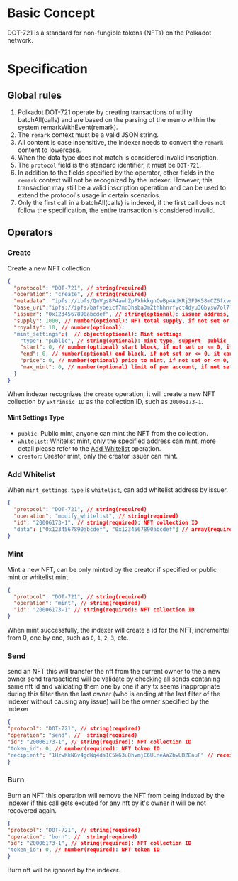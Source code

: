 # Basic Concept

DOT-721 is a standard for non-fungible tokens (NFTs) on the Polkadot network. 

# Specification

## Global rules

1. Polkadot DOT-721 operate by creating transactions of utility batchAll(calls) and are based on the parsing of the memo within the system remarkWithEvent(remark).
2. The `remark` context must be a valid JSON string.
3. All content is case insensitive, the indexer needs to convert the `remark` content to lowercase.
4. When the data type does not match is considered invalid inscription.
5. The `protocol` field is the standard identifier, it must be `DOT-721`.
6. In addition to the fields specified by the operator, other fields in the `remark` context will not be recognized by the indexer. However, this transaction may still be a valid inscription operation and can be used to extend the protocol's usage in certain scenarios.
7. Only the first call in a batchAll(calls) is indexed, if the first call does not follow the specification, the entire transaction is considered invalid.

## Operators

### Create

Create a new NFT collection.

```json
{
  "protocol": "DOT-721", // string(required)
  "operation": "create", // string(required)
  "metadata": "ipfs://ipfs/QmVgs8P4awhZpFXhkkgnCwBp4AdKRj3F9K58mCZ6fxvn3j", // string(required): metadata URI, JSON text, it can be IPFS URI or HTTP(s) URL collection logo profile
  "base_uri":"ipfs://ipfs/bafybeicf7md3hsba3m2thhhnrfyct4dyu36bysw7ol7lw5agopf5vbxeqe", // string(required): base uri for the nft content, it can be IPFS URI or HTTP(s) URL, it will be used to generate the nft uri such as `base_uri/nft_id.json`
  "issuer": "0x1234567890abcdef", // string(optional): issuer address, if not set, it is the same as the sender, the account format need follow the SS58 format standard and use the address prefix(0) of the Polkadot network
  "supply": 1000, // number(optional): NFT total supply, if not set or <= 0, it can be minted without limit
  "royalty": 10, // number(optional): 
  "mint_settings":{  // object(optional): Mint settings
    "type": "public", // string(optional): mint type, support  public | whitelist | creator, default is public
    "start": 0, // number(optional) start block, if not set or <= 0, it can be minted immediately
    "end": 0, // number(optional) end block, if not set or <= 0, it can be minted forever
    "price": 0, // number(optional) price to mint, if not set or <= 0, it can be minted for free
    "max_mint": 0, // number(optional) limit of per account, if not set or <= 0, it can be minted without limit
  }
}
```

When indexer recognizes the `create` operation, it will create a new NFT collection by `Extrinsic ID` as the collection ID, such as `20006173-1`.

#### Mint Settings Type

- `public`: Public mint, anyone can mint the NFT from the collection.
- `whitelist`: Whitelist mint, only the specified address can mint, more detail please refer to the [Add Whitelist](#add-whitelist) operation.
- `creator`: Creator mint, only the creator issuer can mint.


### Add Whitelist

When `mint_settings.type` is `whitelist`, can add whitelist address by issuer.

```json
{
  "protocol": "DOT-721", // string(required)
  "operation": "modify_whitelist", // string(required)
  "id": "20006173-1", // string(required): NFT collection ID
  "data": ["0x1234567890abcdef", "0x1234567890abcdef"] // array(required): whitelist address
}
```

### Mint

Mint a new NFT, can be only minted by the creator if specified or public mint or whitelist mint.

```json
{
  "protocol": "DOT-721", // string(required)
  "operation": "mint", // string(required)
  "id": "20006173-1" // string(required): NFT collection ID
}
```

When mint successfully, the indexer will create a id for the NFT, incremental from 0, one by one, such as `0`, `1`, `2`, `3`, etc.

### Send

send an NFT this will transfer the nft from the current owner to the a new owner send transactions will be validate by checking all sends contaning same nft id and validating them one by one if any tx seems inappropriate during this filter then the last owner (who is ending at the last filter of the indexer without causing any issue) will be the owner specified by the indexer

``` JSON
{
"protocol": "DOT-721", // string(required)
"operation": "send", //  string(required)
"id": "20006173-1", // string(required): NFT collection ID
"token_id": 0, // number(required): NFT token ID
"recipient": "1HzwKkNGv4gdWq4ds1C5k63u8hvmjC6ULneAaZbwUBZEauF" // receiver address must be chain specified if you send to a wrong address who doesn't have existential balance or a wrong address then nft will be burned for ever or transaction will fail or may be recoreded but not fully received in case of nft sent to right chain address but without considering existential balance then it can be received once the receiver makes the account alive never send nft without a keep alive check in marketplace or without verifying the chain destination address
}

```

### Burn

Burn an NFT this operation will remove the NFT from being indexed by the indexer if this call gets excuted for any nft by it's owner it will be not recovered again.

```JSON
{
"protocol": "DOT-721", // string(required)
"operation": "burn", //  string(required)
"id": "20006173-1", // string(required): NFT collection ID
"token_id": 0, // number(required): NFT token ID
}
```

Burn nft will be ignored by the indexer.
